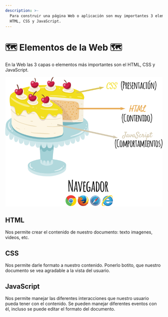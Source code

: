 ```yaml
---
description: >-
  Para construir una página Web o aplicación son muy importantes 3 elementos:
  HTML, CSS y JavaScript.
---
```


# 🗺️ Elementos de la Web 🗺️

En la Web las 3 capas o elementos más importantes son el HTML, CSS y JavaScript.

![](../.gitbook/assets/image.png)

## HTML

Nos permite crear el contenido de nuestro documento: texto imagenes, videos, etc.

## CSS

Nos permite darle formato a nuestro contenido. Ponerlo botito, que nuestro documento se vea agradable a la vista del usuario.

## JavaScript

Nos permite manejar las diferentes interacciones que nuestro usuario pueda tener con el contenido. Se pueden manejar diferentes eventos con él, incluso se puede editar el formato del documento.


